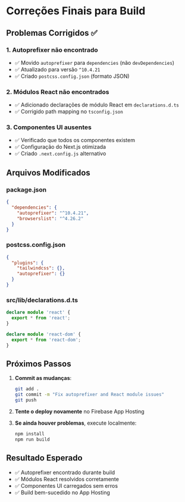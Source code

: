 # Correções Finais para Build

## Problemas Corrigidos ✅

### 1. Autoprefixer não encontrado
- ✅ Movido `autoprefixer` para `dependencies` (não `devDependencies`)
- ✅ Atualizado para versão `^10.4.21`
- ✅ Criado `postcss.config.json` (formato JSON)

### 2. Módulos React não encontrados
- ✅ Adicionado declarações de módulo React em `declarations.d.ts`
- ✅ Corrigido path mapping no `tsconfig.json`

### 3. Componentes UI ausentes
- ✅ Verificado que todos os componentes existem
- ✅ Configuração do Next.js otimizada
- ✅ Criado `.next.config.js` alternativo

## Arquivos Modificados

### package.json
```json
{
  "dependencies": {
    "autoprefixer": "^10.4.21",
    "browserslist": "^4.26.2"
  }
}
```

### postcss.config.json
```json
{
  "plugins": {
    "tailwindcss": {},
    "autoprefixer": {}
  }
}
```

### src/lib/declarations.d.ts
```typescript
declare module 'react' {
  export * from 'react';
}

declare module 'react-dom' {
  export * from 'react-dom';
}
```

## Próximos Passos

1. **Commit as mudanças**:
   ```bash
   git add .
   git commit -m "Fix autoprefixer and React module issues"
   git push
   ```

2. **Tente o deploy novamente** no Firebase App Hosting

3. **Se ainda houver problemas**, execute localmente:
   ```bash
   npm install
   npm run build
   ```

## Resultado Esperado

- ✅ Autoprefixer encontrado durante build
- ✅ Módulos React resolvidos corretamente
- ✅ Componentes UI carregados sem erros
- ✅ Build bem-sucedido no App Hosting
